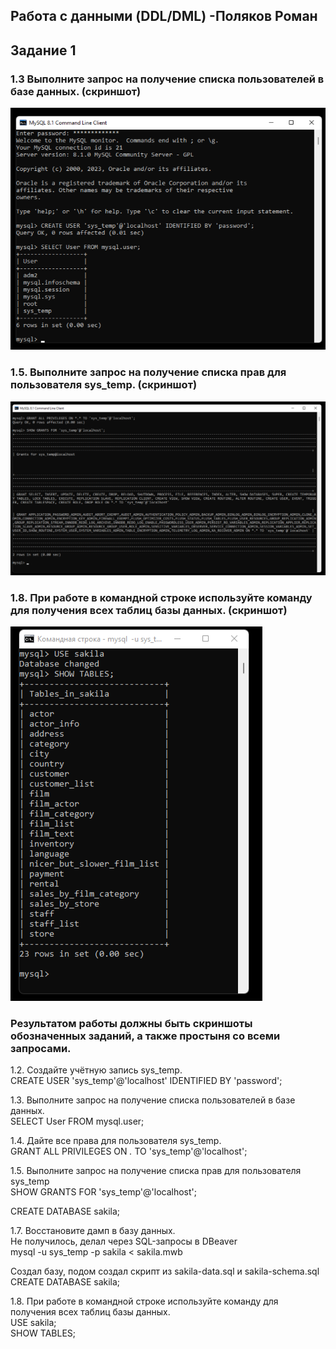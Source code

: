 ## Работа с данными (DDL/DML) -Поляков Роман
## Задание 1 
### 1.3 Выполните запрос на получение списка пользователей в базе данных. (скриншот)
![Ссылка 1](https://github.com/bag2000/netology-sql-ddl-dml/blob/main/1.3.png)
### 1.5. Выполните запрос на получение списка прав для пользователя sys_temp. (скриншот)
![Ссылка 2](https://github.com/bag2000/netology-sql-ddl-dml/blob/main/1.5.png)
### 1.8. При работе в командной строке используйте команду для получения всех таблиц базы данных. (скриншот)
![Ссылка 3](https://github.com/bag2000/netology-sql-ddl-dml/blob/main/1.8.png)
  
### Результатом работы должны быть скриншоты обозначенных заданий, а также простыня со всеми запросами.
1.2. Создайте учётную запись sys_temp.  
CREATE USER 'sys_temp'@'localhost' IDENTIFIED BY 'password';  
  
1.3. Выполните запрос на получение списка пользователей в базе данных.  
SELECT User FROM mysql.user;  
  
1.4. Дайте все права для пользователя sys_temp.  
GRANT ALL PRIVILEGES ON *.* TO 'sys_temp'@'localhost';  
  
1.5. Выполните запрос на получение списка прав для пользователя sys_temp  
SHOW GRANTS FOR 'sys_temp'@'localhost';  
  
CREATE DATABASE sakila;  
  
1.7. Восстановите дамп в базу данных.  
Не получилось, делал через SQL-запросы в DBeaver  
mysql -u sys_temp -p sakila < sakila.mwb  
  
Создал базу, подом создал скрипт из sakila-data.sql и sakila-schema.sql  
CREATE DATABASE sakila;  
  
  
1.8. При работе в командной строке используйте команду для получения всех таблиц базы данных.  
USE sakila;  
SHOW TABLES;  
